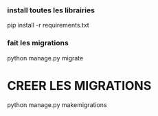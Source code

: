 ### install toutes les librairies ###
pip install -r requirements.txt

### fait les migrations ###
python manage.py migrate



# CREER LES MIGRATIONS #
python manage.py makemigrations 

